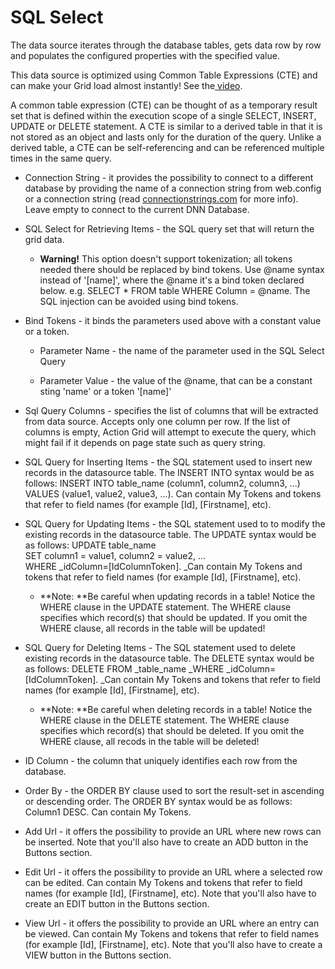 # SQL Select

The data source iterates through the database tables, gets data row by row and populates the configured properties with the specified value.

This data source is optimized using Common Table Expressions \(CTE\) and can make your Grid load almost instantly! See the[ video](https://youtu.be/tpUOEIriD9o).

A common table expression \(CTE\) can be thought of as a temporary result set that is defined within the execution scope of a single SELECT, INSERT, UPDATE or DELETE statement. A CTE is similar to a derived table in that it is not stored as an object and lasts only for the duration of the query. Unlike a derived table, a CTE can be self-referencing and can be referenced multiple times in the same query.

* Connection String - it provides the possibility to connect to a different database by providing the name of a connection string from web.config or a connection string \(read [connectionstrings.com](http://www.connectionstrings.com/) for more info\). Leave empty to connect to the current DNN Database. 
* SQL Select for Retrieving Items - the SQL query set that will return the grid data.

  * **Warning!** This option doesn't support tokenization; all tokens needed there should be replaced by bind tokens. Use @name syntax instead of '\[name\]', where the @name it's a bind token declared below. e.g. SELECT \* FROM table WHERE Column = @name. The SQL injection can be avoided using bind tokens. 

* Bind Tokens - it binds the parameters used above with a constant value or a token.

  * Parameter Name  - the name of the parameter used in the SQL Select Query

  * Parameter Value - the value of the @name, that can be a constant sting 'name' or a token '\[name\]'

* Sql Query Columns - specifies the list of columns that will be extracted from data source. Accepts only one column per row. If the list of columns is empty, Action Grid will attempt to execute the query, which might fail if it depends on page state such as query string.

* SQL Query for Inserting Items - the SQL statement used to insert new records in the datasource table. The INSERT INTO syntax would be as follows:  INSERT INTO table\_name \(column1, column2, column3, ...\)  
   VALUES \(value1, value2, value3, ...\). Can contain My Tokens and tokens that refer to field names \(for example \[Id\], \[Firstname\], etc\).

* SQL Query for Updating Items - the SQL statement used to to modify the existing records in the datasource table. The UPDATE syntax would be as follows: UPDATE table\_name  
   SET column1 = value1, column2 = value2, ...  
   WHERE \_idColumn=\[IdColumnToken\]. \_Can contain My Tokens and tokens that refer to field names \(for example \[Id\], \[Firstname\], etc\).

  * **Note: **Be careful when updating records in a table! Notice the WHERE clause in the UPDATE statement. The WHERE clause specifies which record\(s\) that should be updated. If you omit the WHERE clause, all records in the table will be updated!

* SQL Query for Deleting Items - The SQL statement used to delete existing records in the datasource table. The DELETE syntax would be as follows: DELETE FROM \_table\_name \_WHERE \_idColumn=\[IdColumnToken\]. \_Can contain My Tokens and tokens that refer to field names \(for example \[Id\], \[Firstname\], etc\).

  * **Note: **Be careful when deleting records in a table! Notice the WHERE clause in the DELETE statement. The WHERE clause specifies which record\(s\) that should be deleted. If you omit the WHERE clause, all recods in the table will be deleted!

* ID Column - the column that uniquely identifies each row from the database.

* Order By - the ORDER BY clause used to sort the result-set in ascending or descending order. The ORDER BY syntax would be as follows: Column1 DESC. Can contain My Tokens.

* Add Url - it offers the possibility to provide an URL where new rows can be inserted. Note that you'll also have to create an ADD button in the Buttons section.

* Edit Url - it offers the possibility to provide an URL where a selected row can be edited. Can contain My Tokens and tokens that refer to field names \(for example \[Id\], \[Firstname\], etc\). Note that you'll also have to create an EDIT button in the Buttons section.

* View Url - it offers the possibility to provide an URL where an entry can be viewed. Can contain My Tokens and tokens that refer to field names \(for example \[Id\], \[Firstname\], etc\). Note that you'll also have to create a VIEW button in the Buttons section.



